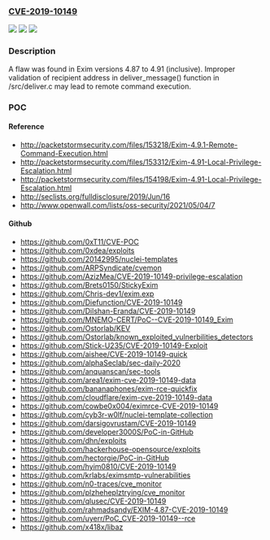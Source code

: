 ### [CVE-2019-10149](https://cve.mitre.org/cgi-bin/cvename.cgi?name=CVE-2019-10149)
![](https://img.shields.io/static/v1?label=Product&message=exim&color=blue)
![](https://img.shields.io/static/v1?label=Version&message=n%2Fa&color=blue)
![](https://img.shields.io/static/v1?label=Vulnerability&message=CWE-78&color=brighgreen)

### Description

A flaw was found in Exim versions 4.87 to 4.91 (inclusive). Improper validation of recipient address in deliver_message() function in /src/deliver.c may lead to remote command execution.

### POC

#### Reference
- http://packetstormsecurity.com/files/153218/Exim-4.9.1-Remote-Command-Execution.html
- http://packetstormsecurity.com/files/153312/Exim-4.91-Local-Privilege-Escalation.html
- http://packetstormsecurity.com/files/154198/Exim-4.91-Local-Privilege-Escalation.html
- http://seclists.org/fulldisclosure/2019/Jun/16
- http://www.openwall.com/lists/oss-security/2021/05/04/7

#### Github
- https://github.com/0xT11/CVE-POC
- https://github.com/0xdea/exploits
- https://github.com/20142995/nuclei-templates
- https://github.com/ARPSyndicate/cvemon
- https://github.com/AzizMea/CVE-2019-10149-privilege-escalation
- https://github.com/Brets0150/StickyExim
- https://github.com/Chris-dev1/exim.exp
- https://github.com/Diefunction/CVE-2019-10149
- https://github.com/Dilshan-Eranda/CVE-2019-10149
- https://github.com/MNEMO-CERT/PoC--CVE-2019-10149_Exim
- https://github.com/Ostorlab/KEV
- https://github.com/Ostorlab/known_exploited_vulnerbilities_detectors
- https://github.com/Stick-U235/CVE-2019-10149-Exploit
- https://github.com/aishee/CVE-2019-10149-quick
- https://github.com/alphaSeclab/sec-daily-2020
- https://github.com/anquanscan/sec-tools
- https://github.com/area1/exim-cve-2019-10149-data
- https://github.com/bananaphones/exim-rce-quickfix
- https://github.com/cloudflare/exim-cve-2019-10149-data
- https://github.com/cowbe0x004/eximrce-CVE-2019-10149
- https://github.com/cyb3r-w0lf/nuclei-template-collection
- https://github.com/darsigovrustam/CVE-2019-10149
- https://github.com/developer3000S/PoC-in-GitHub
- https://github.com/dhn/exploits
- https://github.com/hackerhouse-opensource/exploits
- https://github.com/hectorgie/PoC-in-GitHub
- https://github.com/hyim0810/CVE-2019-10149
- https://github.com/krlabs/eximsmtp-vulnerabilities
- https://github.com/n0-traces/cve_monitor
- https://github.com/plzheheplztrying/cve_monitor
- https://github.com/qlusec/CVE-2019-10149
- https://github.com/rahmadsandy/EXIM-4.87-CVE-2019-10149
- https://github.com/uyerr/PoC_CVE-2019-10149--rce
- https://github.com/x418x/libaz

